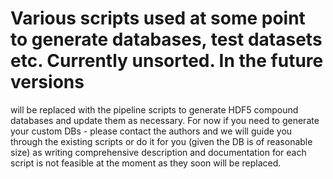 # Various scripts used at some point to generate databases, test datasets etc. Currently unsorted. In the future versions
will be replaced with the pipeline scripts to generate HDF5 compound databases and update them as necessary.
For now if you need to generate your custom DBs - please contact the authors and we will guide you through the
existing scripts or do it for you (given the DB is of reasonable size) as writing comprehensive
description and documentation for each script is not feasible at the moment as they soon will be replaced. 